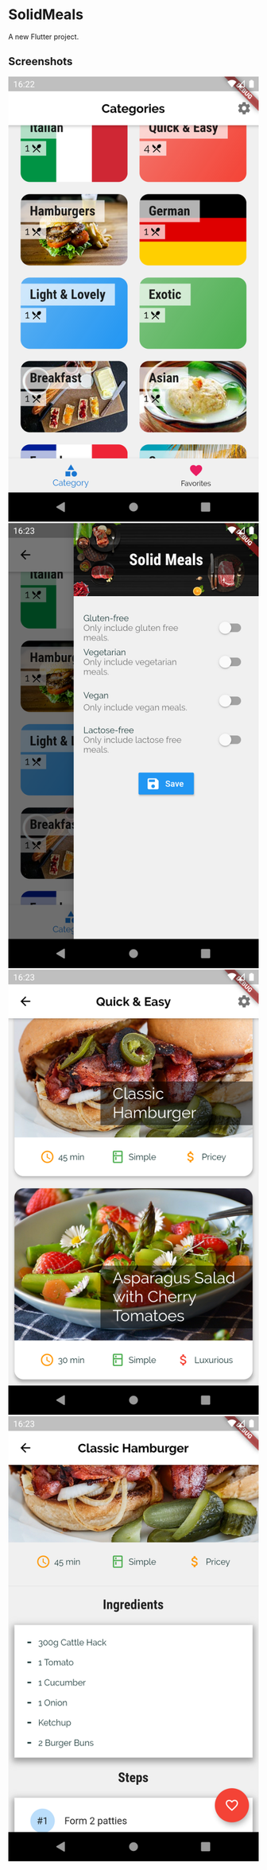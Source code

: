# SolidMeals

A new Flutter project.

## Screenshots

![ScreenShot1](./screenshots/1.png)
![ScreenShot2](./screenshots/2.png)
![ScreenShot3](./screenshots/3.png)
![ScreenShot4](./screenshots/4.png)
